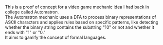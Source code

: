 This is a proof of concept for a video game mechanic idea I had back in college called Automatron.<br>
The Automatron mechanic uses a DFA to process binary representations of ASCII characters and applies rules based on specific patterns, like detecting whether the binary string contains the substring "10" or not and whether it ends with "1" or "0."<br>
It aims to gamify the concept of formal languages.
